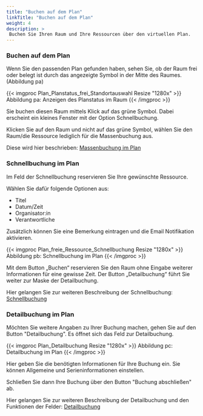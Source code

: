 ```yaml
---
title: "Buchen auf dem Plan"
linkTitle: "Buchen auf dem Plan"
weight: 4
description: >
 Buchen Sie Ihren Raum und Ihre Ressourcen über den virtuellen Plan.
---
```



### Buchen auf dem Plan
Wenn Sie den passenden Plan gefunden haben, sehen Sie, ob der Raum frei oder belegt ist durch das angezeigte Symbol in der Mitte des Raumes. (Abbildung pa)

{{< imgproc Plan_Planstatus_frei_Standortauswahl Resize "1280x" >}}
Abbildung pa: Anzeigen des Planstatus im Raum
{{< /imgproc >}}

Sie buchen diesen Raum mittels Klick auf das grüne Symbol. Dabei erscheint ein kleines Fenster mit der Option Schnellbuchung.

Klicken Sie auf den Raum und nicht auf das grüne Symbol, wählen Sie den Raum/die Ressource lediglich für die Massenbuchung aus. 

Diese wird hier beschrieben: [Massenbuchung im Plan](/plan/massenbuchung-auf-dem-plan/)

### Schnellbuchung im Plan
Im Feld der Schnellbuchung reservieren Sie Ihre gewünschte Ressource. 

Wählen Sie dafür folgende Optionen aus: 
* Titel 
* Datum/Zeit
* Organisator:in
* Verantwortliche

Zusätzlich können Sie eine Bemerkung eintragen und die Email Notifikation aktivieren. 

{{< imgproc Plan_freie_Ressource_Schnellbuchung Resize "1280x" >}}
Abbildung pb: Schnellbuchung im Plan
{{< /imgproc >}}

Mit dem Button „Buchen“ reservieren Sie den Raum ohne Eingabe weiterer Informationen für eine gewisse Zeit. Der Button „Detailbuchung“ führt Sie weiter zur Maske der Detailbuchung. 

Hier gelangen Sie zur weiteren Beschreibung der Schnellbuchung:
[Schnellbuchung](/buchen/buchung-erstellen/detailbuchung/)

### Detailbuchung im Plan
Möchten Sie weitere Angaben zu Ihrer Buchung machen, gehen Sie auf den Button "Detailbuchung". Es öffnet sich das Feld zur Detailbuchung.

{{< imgproc Plan_Detailbuchung Resize "1280x" >}}
Abbildung pc: Detailbuchung im Plan
{{< /imgproc >}}

Hier geben Sie die benötigten Informationen für Ihre Buchung ein. Sie können Allgemeine und Serieninformationen einstellen. 

Schließen Sie dann Ihre Buchung über den Button "Buchung abschließen" ab. 

Hier gelangen Sie zur weiteren Beschreibung der Detailbuchung und den Funktionen der Felder:
[Detailbuchung](/buchen/buchung-erstellen/detailbuchung/)